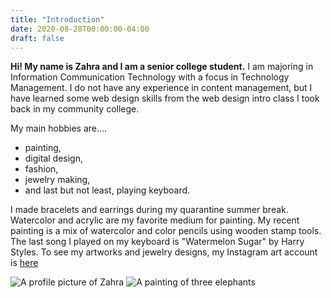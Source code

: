 ```yaml
---
title: "Introduction"
date: 2020-08-28T00:00:00-04:00
draft: false
---
```

**Hi! My name is Zahra and I am a senior college student.** I am majoring in Information Communication Technology with a focus in Technology Management. I do not have any experience in content management, but I have learned some web design skills from the web design intro class I took back in my community college. 

My main hobbies are....
* painting,
* digital design,
* fashion,
* jewelry making,
* and last but not least, playing keyboard.

I made bracelets and earrings during my quarantine summer break. Watercolor and acrylic are my favorite medium for painting. My recent painting is a mix of watercolor and color pencils using wooden stamp tools. The last song I played on my keyboard is "Watermelon Sugar" by Harry Styles. To see my artworks and jewelry designs, my Instagram art account is [here](https://www.instagram.com/zizzlezazzle_art/)

![A profile picture of Zahra](https://inspiring-kilby-bb1bde.netlify.app/me1.jpg)
![A painting of three elephants](https://inspiring-kilby-bb1bde.netlify.app/painting.jpg)

